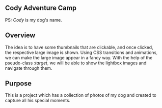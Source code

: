 ## Cody Adventure Camp
PS: *Cody* is my dog's name.

## Overview
The idea is to have some thumbnails that are clickable, and once clicked, the respective large image is shown. Using CSS transitions and animations, we can make the large image appear in a fancy way.
With the help of the pseudo-class *:target*, we will be able to show the lightbox images and navigate through them.

## Purpose
This is a project which has a collection of photos of my dog and created to capture all his special moments.
